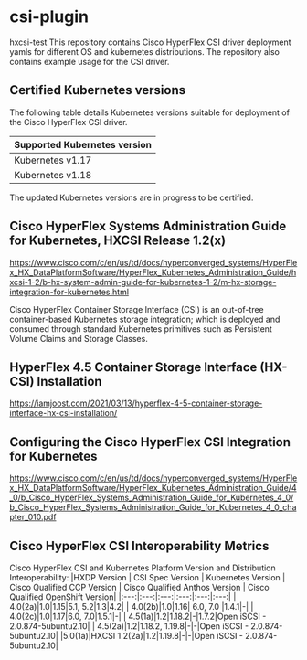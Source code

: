 # csi-plugin
hxcsi-test
This repository contains  Cisco HyperFlex CSI driver deployment yamls for different OS
and kubernetes distributions. 
The repository also contains example usage for the CSI driver.

## Certified Kubernetes versions
The following table details Kubernetes versions suitable for deployment of the Cisco HyperFlex CSI driver.

|Supported Kubernetes version |
|----------------------|
|Kubernetes v1.17|
|Kubernetes v1.18|

The updated Kubernetes versions are in progress to be certified.


## Cisco HyperFlex Systems Administration Guide for Kubernetes, HXCSI Release 1.2(x)
https://www.cisco.com/c/en/us/td/docs/hyperconverged_systems/HyperFlex_HX_DataPlatformSoftware/HyperFlex_Kubernetes_Administration_Guide/hxcsi-1-2/b-hx-system-admin-guide-for-kubernetes-1-2/m-hx-storage-integration-for-kubernetes.html

Cisco HyperFlex Container Storage Interface (CSI) is an out-of-tree container-based Kubernetes storage integration; which is deployed and consumed through standard Kubernetes primitives such as Persistent Volume Claims and Storage Classes. 


## HyperFlex 4.5 Container Storage Interface (HX-CSI) Installation

https://iamjoost.com/2021/03/13/hyperflex-4-5-container-storage-interface-hx-csi-installation/


## Configuring the Cisco HyperFlex CSI Integration for Kubernetes
https://www.cisco.com/c/en/us/td/docs/hyperconverged_systems/HyperFlex_HX_DataPlatformSoftware/HyperFlex_Kubernetes_Administration_Guide/4_0/b_Cisco_HyperFlex_Systems_Administration_Guide_for_Kubernetes_4_0/b_Cisco_HyperFlex_Systems_Administration_Guide_for_Kubernetes_4_0_chapter_010.pdf

## Cisco HyperFlex CSI Interoperability Metrics
Cisco HyperFlex CSI and Kubernetes Platform Version and Distribution Interoperability:
|HXDP Version | CSI Spec Version | Kubernetes Version | Cisco Qualified CCP Version | Cisco Qualified Anthos Version | Cisco Qualified OpenShift Version|
|:---:|:---:|:---:|:---:|:---:|:---:|
| 4.0(2a)|1.0|1.15|5.1, 5.2|1.3|4.2|
| 4.0(2b)|1.0|1.16| 6.0, 7.0 |1.4.1|-|
| 4.0(2c)|1.0|1.17|6.0, 7.0|1.5.1|-|
| 4.5(1a)|1.2|1.18.2|-|1.7.2|Open iSCSI - 2.0.874-5ubuntu2.10|
| 4.5(2a)|1.2|1.18.2, 1.19.8|-|-|Open iSCSI - 2.0.874-5ubuntu2.10|
|5.0(1a)|HXCSI 1.2(2a)|1.2|1.19.8|-|-|Open iSCSI - 2.0.874-5ubuntu2.10|

